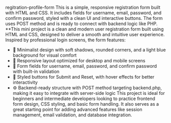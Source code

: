 regitration-profile-form
This is a simple, responsive registration form built with HTML and CSS. It includes fields for username, email, password, and confirm password, styled with a clean UI and interactive buttons. The form uses POST method and is ready to connect with backend logic like PHP.
**This mini project is a clean and modern user registration form built using HTML and CSS, designed to deliver a smooth and intuitive user experience. Inspired by professional login screens, the form features:
- 🎨 Minimalist design with soft shadows, rounded corners, and a light blue background for visual comfort
- 📱 Responsive layout optimized for desktop and mobile screens
- 🔐 Form fields for username, email, password, and confirm password with built-in validation
- 🧩 Styled buttons for Submit and Reset, with hover effects for better interactivity
- ⚙️ Backend-ready structure with POST method targeting backend.php, making it easy to integrate with server-side logic
This project is ideal for beginners and intermediate developers looking to practice frontend form design, CSS styling, and basic form handling. It also serves as a great starting point for adding advanced features like session management, email validation, and database integration.
